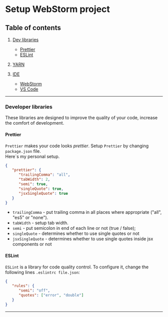 # Setup WebStorm project

## Table of contents
1. [Dev libraries]()
   * [Prettier]()
   * [ESLint]()

2. [YARN]()

3. [IDE]()
   * [WebStorm]()
   * [VS Code]()

<hr/>

### Developer libraries
These libraries are designed to improve the quality of your code, increase the comfort of development.

#### Prettier
``Prettier`` makes your code looks _prettier_. Setup ``Prettier`` by changing ``package.json`` file. \
Here`s my personal setup.

```json
{
   "prettier": {
      "trailingComma": "all",
      "tabWidth": 2,
      "semi": true,
      "singleQuote": true,
      "jsxSingleQuote": true
   }
}
```

* ``trailingComma`` - put trailing comma in all places where appropriate ("all", "es5" or "none").
* ``tabWidth`` - setup tab width.
* ``semi`` - put semicolon in end of each line or not (true / false);
* ``singleQuote`` - determines whether to use single quotes or not
* ``jsxSingleQuote`` - determines whether to use single quotes inside jsx components or not

#### ESLint
``ESLint`` is a library for code quality control. To configure it, change the following lines ``.eslintrc file.json``:

```json
{
   "rules": {
      "semi": "off",
      "quotes": ["error", "double"]
   }
}
```

<hr/>